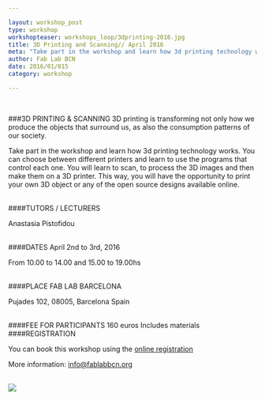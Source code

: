 ```yaml
---

layout: workshop_post
type: workshop
workshopteaser: workshops_loop/3dprinting-2016.jpg
title: 3D Printing and Scanning// April 2016
meta: "Take part in the workshop and learn how 3d printing technology works and discover the most suitable technique for your project. In addition, you will have the opportunity to print an object created by you or by any of the users who share their models in open platforms."
author: Fab Lab BCN
date: 2016/01/015
category: workshop

---
```


<br>

###3D PRINTING & SCANNING
3D printing is transforming not only how we produce the objects that surround us, as also the consumption patterns of our society.<br>


Take part in the workshop and learn how 3d printing technology works. You can choose between different printers and learn to use the programs that control each one. You will learn to scan, to process the 3D images and then make them on a 3D printer. This way, you will have the opportunity to print your own 3D object or any of the open source designs available online.<br>



<br>
####TUTORS / LECTURERS

Anastasia Pistofidou


<br>
####DATES
April 2nd to 3rd, 2016

From 10.00 to 14.00 and 15.00 to 19.00hs

<br>
####PLACE
FAB LAB BARCELONA

Pujades 102, 
08005, Barcelona 
Spain

<br>
####FEE FOR PARTICIPANTS
160 euros
Includes materials

<br>
####REGISTRATION 

You can book this workshop using the <a target="_blank" href="http://fablab.fikket.com/event/taller-de-escaneo-e-impresion-3d--2"><u>online registration</u></a> 

More information: info@fablabbcn.org



<br>

<img src="{{site.baseurl}}{{ site.url }}/img/workshops/workshops_loop/3dprinting-2016.jpg">


